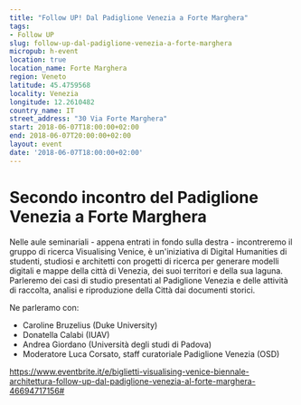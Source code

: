```yaml
---
title: "Follow UP! Dal Padiglione Venezia a Forte Marghera"
tags:
- Follow UP
slug: follow-up-dal-padiglione-venezia-a-forte-marghera
micropub: h-event
location: true
location_name: Forte Marghera
region: Veneto
latitude: 45.4759568
locality: Venezia
longitude: 12.2610482
country_name: IT
street_address: "30 Via Forte Marghera"
start: 2018-06-07T18:00:00+02:00
end: 2018-06-07T20:00:00+02:00
layout: event
date: '2018-06-07T18:00:00+02:00'
---
```

# Secondo incontro del Padiglione Venezia a Forte Marghera

Nelle aule seminariali - appena entrati in fondo sulla destra - incontreremo il gruppo di ricerca Visualising Venice, è un'iniziativa di Digital Humanities di studenti, studiosi e architetti con progetti di ricerca per generare modelli digitali e mappe della città di Venezia, dei suoi territori e della sua laguna. Parleremo dei casi di studio presentati al Padiglione Venezia e delle attività di raccolta, analisi e riproduzione della Città dai documenti storici.

Ne parleramo con:

* Caroline Bruzelius (Duke University)
* Donatella Calabi (IUAV)
* Andrea Giordano (Università degli studi di Padova)
* Moderatore Luca Corsato, staff curatoriale Padiglione Venezia (OSD)

https://www.eventbrite.it/e/biglietti-visualising-venice-biennale-architettura-follow-up-dal-padiglione-venezia-al-forte-marghera-46694717156#